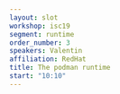 ```yaml
---
layout: slot
workshop: isc19
segment: runtime
order_number: 3
speakers: Valentin
affiliation: RedHat
title: The podman runtime
start: "10:10"
---
```

